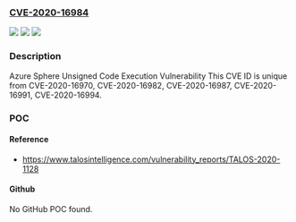 ### [CVE-2020-16984](https://cve.mitre.org/cgi-bin/cvename.cgi?name=CVE-2020-16984)
![](https://img.shields.io/static/v1?label=Product&message=Azure%20Sphere&color=blue)
![](https://img.shields.io/static/v1?label=Version&message=n%2Fa&color=blue)
![](https://img.shields.io/static/v1?label=Vulnerability&message=Remote%20Code%20Execution&color=brighgreen)

### Description

Azure Sphere Unsigned Code Execution Vulnerability This CVE ID is unique from CVE-2020-16970, CVE-2020-16982, CVE-2020-16987, CVE-2020-16991, CVE-2020-16994.

### POC

#### Reference
- https://www.talosintelligence.com/vulnerability_reports/TALOS-2020-1128

#### Github
No GitHub POC found.

